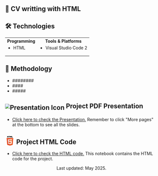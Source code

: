  <div>
  <h2>🚀 CV writting with HTML</h2>
</div>   
  <h2>🛠️ Technologies</h2>
  <table>
    <tr>
      <td align="center"><b>Programming</b></td>
      <td align="center"><b>Tools & Platforms</b></td>
    </tr>
    <tr>
      <td align="left" valign="top">
        <ul style="margin-top: 0; padding-left: 20px; text-align: left;">
          <li>HTML</li>
        </ul>
      <td align="left" valign="top">
        <ul style="margin-top: 0; padding-left: 20px; text-align: left;">
          <li>Visual Studio Code 2</li>
        </ul>
      </td>
    </tr>
  </table>
</div>
<div>
  <h2>📜 Methodology</h2>
  <ul>
    <li>########</li>
    <li>####</li>
    <li>#####</li>
  </ul>
</div>
<div>
  <h2><img src="https://raw.githubusercontent.com/Tarikul-Islam-Anik/Animated-Fluent-Emojis/master/Emojis/Objects/Clipboard.png" alt="Presentation Icon" width="32" height="32" style="vertical-align: -0.25em;"> Project PDF Presentation</h2>
  <ul>
    <li><a href="Project_Presentation.pdf">Click here to check the Presentation.</a> Remember to click "More pages" at the bottom to see all the slides.</li>
  </ul>
</div>
<div>
 <h2><img src="https://raw.githubusercontent.com/devicons/devicon/master/icons/html5/html5-original-wordmark.svg" alt="HTML5 Icon" width="32" height="32" style="vertical-align: -0.25em;"> Project HTML Code</h2>
  <ul>
    <li><a href="CODE_Machine_Learning_Credit_Cards.ipynb">Click here to check the HTML code.</a> This notebook contains the HTML code for the project.</li>
  </ul>
</div>
<div align="center">
  <p>Last updated: May 2025.</p>
</div>

